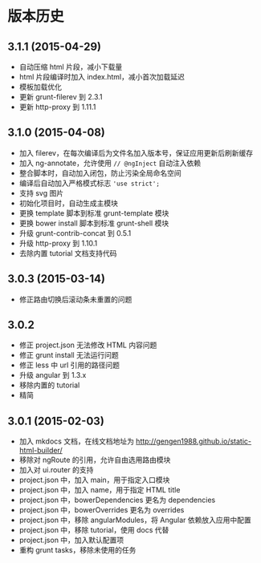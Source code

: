 # 版本历史

## 3.1.1 (2015-04-29)
- 自动压缩 html 片段，减小下载量
- html 片段编译时加入 index.html，减小首次加载延迟
- 模板加载优化
- 更新 grunt-filerev 到 2.3.1
- 更新 http-proxy 到 1.11.1

## 3.1.0 (2015-04-08)
- 加入 filerev，在每次编译后为文件名加入版本号，保证应用更新后刷新缓存
- 加入 ng-annotate，允许使用 `// @ngInject` 自动注入依赖
- 整合脚本时，自动加入闭包，防止污染全局命名空间
- 编译后自动加入严格模式标志 `'use strict';`
- 支持 svg 图片
- 初始化项目时，自动生成主模块
- 更换 template 脚本到标准 grunt-template 模块
- 更换 bower install 脚本到标准 grunt-shell 模块
- 升级 grunt-contrib-concat 到 0.5.1
- 升级 http-proxy 到 1.10.1
- 去除内置 tutorial 文档支持代码

## 3.0.3 (2015-03-14)
- 修正路由切换后滚动条未重置的问题

## 3.0.2
- 修正 project.json 无法修改 HTML 内容问题
- 修正 grunt install 无法运行问题
- 修正 less 中 url 引用的路径问题
- 升级 angular 到 1.3.x
- 移除内置的 tutorial
- 精简

## 3.0.1 (2015-02-03)
- 加入 mkdocs 文档，在线文档地址为 http://gengen1988.github.io/static-html-builder/
- 移除对 ngRoute 的引用，允许自由选用路由模块
- 加入对 ui.router 的支持
- project.json 中，加入 main，用于指定入口模块
- project.json 中，加入 name，用于指定 HTML title
- project.json 中，bowerDependencies 更名为 dependencies
- project.json 中，bowerOverrides 更名为 overrides
- project.json 中，移除 angularModules，将 Angular 依赖放入应用中配置
- project.json 中，移除 tutorial，使用 docs 代替
- project.json 中，加入默认配置项
- 重构 grunt tasks，移除未使用的任务
